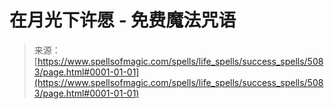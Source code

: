 <!--yml

分类：未分类

日期：2024年06月12日 18:39:05

-->

# 在月光下许愿 - 免费魔法咒语

> 来源：[https://www.spellsofmagic.com/spells/life_spells/success_spells/5083/page.html#0001-01-01](https://www.spellsofmagic.com/spells/life_spells/success_spells/5083/page.html#0001-01-01)
